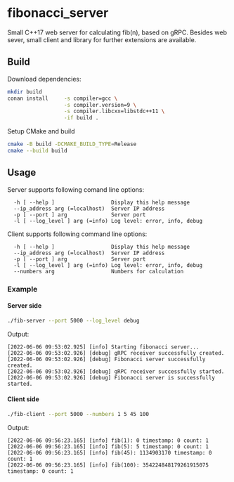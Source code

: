 # fibonacci_server
Small C++17 web server for calculating fib(n), based on gRPC. Besides web sever, small client and library for further extensions are available.

## Build
Download dependencies:
```bash
mkdir build
conan install     -s compiler=gcc \
                  -s compiler.version=9 \
                  -s compiler.libcxx=libstdc++11 \
                  -if build .
```

Setup CMake and build
```bash
cmake -B build -DCMAKE_BUILD_TYPE=Release
cmake --build build
```

## Usage
Server supports following comand line options:
```console
  -h [ --help ]                  Display this help message
  --ip_address arg (=localhost)  Server IP address
  -p [ --port ] arg              Server port
  -l [ --log_level ] arg (=info) Log level: error, info, debug
```

Client supports following command line options:
```console
  -h [ --help ]                  Display this help message
  --ip_address arg (=localhost)  Server IP address
  -p [ --port ] arg              Server port
  -l [ --log_level ] arg (=info) Log level: error, info, debug
  --numbers arg                  Numbers for calculation
```

### Example
#### Server side
```bash
./fib-server --port 5000 --log_level debug
```
Output:
```console
[2022-06-06 09:53:02.925] [info] Starting fibonacci server...
[2022-06-06 09:53:02.926] [debug] gRPC receiver successfully created.
[2022-06-06 09:53:02.926] [debug] Fibonacci server successfully created.
[2022-06-06 09:53:02.926] [debug] gRPC receiver successfully started.
[2022-06-06 09:53:02.926] [debug] Fibonacci server is successfully started.
```

#### Client side
``` bash
./fib-client --port 5000 --numbers 1 5 45 100
```

Output:
``` console
[2022-06-06 09:56:23.165] [info] fib(1): 0 timestamp: 0 count: 1
[2022-06-06 09:56:23.165] [info] fib(5): 5 timestamp: 0 count: 1
[2022-06-06 09:56:23.165] [info] fib(45): 1134903170 timestamp: 0 count: 1
[2022-06-06 09:56:23.165] [info] fib(100): 354224848179261915075 timestamp: 0 count: 1
```

